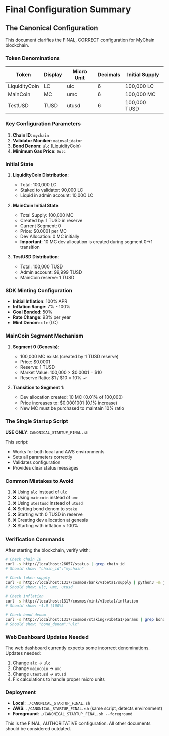 # Final Configuration Summary

## The Canonical Configuration

This document clarifies the FINAL, CORRECT configuration for MyChain blockchain.

### Token Denominations

| Token | Display | Micro Unit | Decimals | Initial Supply |
|-------|---------|------------|----------|----------------|
| LiquidityCoin | LC | ulc | 6 | 100,000 LC |
| MainCoin | MC | umc | 6 | 100,000 MC |
| TestUSD | TUSD | utusd | 6 | 100,000 TUSD |

### Key Configuration Parameters

1. **Chain ID**: `mychain`
2. **Validator Moniker**: `mainvalidator`
3. **Bond Denom**: `ulc` (LiquidityCoin)
4. **Minimum Gas Price**: `0ulc`

### Initial State

1. **LiquidityCoin Distribution**:
   - Total: 100,000 LC
   - Staked to validator: 90,000 LC
   - Liquid in admin account: 10,000 LC

2. **MainCoin Initial State**:
   - Total Supply: 100,000 MC
   - Created by: 1 TUSD in reserve
   - Current Segment: 0
   - Price: $0.0001 per MC
   - Dev Allocation: 0 MC initially
   - **Important**: 10 MC dev allocation is created during segment 0→1 transition

3. **TestUSD Distribution**:
   - Total: 100,000 TUSD
   - Admin account: 99,999 TUSD
   - MainCoin reserve: 1 TUSD

### SDK Minting Configuration

- **Initial Inflation**: 100% APR
- **Inflation Range**: 7% - 100%
- **Goal Bonded**: 50%
- **Rate Change**: 93% per year
- **Mint Denom**: `ulc` (LC)

### MainCoin Segment Mechanism

1. **Segment 0 (Genesis)**:
   - 100,000 MC exists (created by 1 TUSD reserve)
   - Price: $0.0001
   - Reserve: 1 TUSD
   - Market Value: 100,000 × $0.0001 = $10
   - Reserve Ratio: $1 / $10 = 10% ✓

2. **Transition to Segment 1**:
   - Dev allocation created: 10 MC (0.01% of 100,000)
   - Price increases to: $0.0001001 (0.1% increase)
   - New MC must be purchased to maintain 10% ratio

### The Single Startup Script

**USE ONLY**: `CANONICAL_STARTUP_FINAL.sh`

This script:
- Works for both local and AWS environments
- Sets all parameters correctly
- Validates configuration
- Provides clear status messages

### Common Mistakes to Avoid

1. ❌ Using `alc` instead of `ulc`
2. ❌ Using `maincoin` instead of `umc`
3. ❌ Using `utestusd` instead of `utusd`
4. ❌ Setting bond denom to `stake`
5. ❌ Starting with 0 TUSD in reserve
6. ❌ Creating dev allocation at genesis
7. ❌ Starting with inflation < 100%

### Verification Commands

After starting the blockchain, verify with:

```bash
# Check chain ID
curl -s http://localhost:26657/status | grep chain_id
# Should show: "chain_id":"mychain"

# Check token supply
curl -s http://localhost:1317/cosmos/bank/v1beta1/supply | python3 -m json.tool
# Should show: ulc, umc, utusd

# Check inflation
curl -s http://localhost:1317/cosmos/mint/v1beta1/inflation
# Should show: ~1.0 (100%)

# Check bond denom
curl -s http://localhost:1317/cosmos/staking/v1beta1/params | grep bond_denom
# Should show: "bond_denom":"ulc"
```

### Web Dashboard Updates Needed

The web dashboard currently expects some incorrect denominations. Updates needed:
1. Change `alc` → `ulc`
2. Change `maincoin` → `umc`
3. Change `utestusd` → `utusd`
4. Fix calculations to handle proper micro units

### Deployment

- **Local**: `./CANONICAL_STARTUP_FINAL.sh`
- **AWS**: `./CANONICAL_STARTUP_FINAL.sh` (same script, detects environment)
- **Foreground**: `./CANONICAL_STARTUP_FINAL.sh --foreground`

This is the FINAL, AUTHORITATIVE configuration. All other documents should be considered outdated.